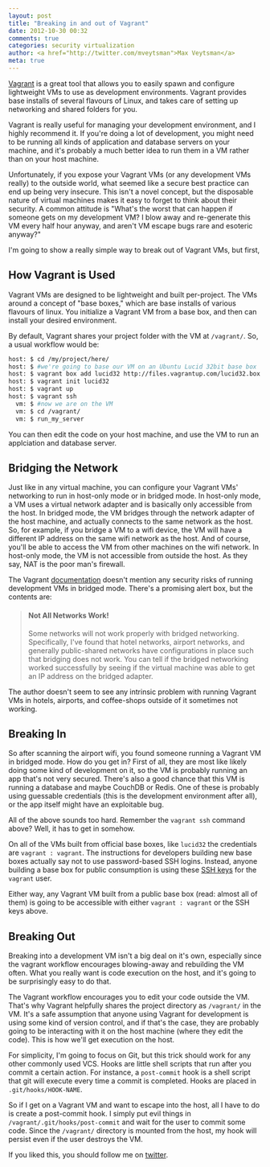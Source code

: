 ```yaml
---
layout: post
title: "Breaking in and out of Vagrant"
date: 2012-10-30 00:32
comments: true
categories: security virtualization
author: <a href="http://twitter.com/mveytsman">Max Veytsman</a>
meta: true
---
```


[Vagrant](http://vagrantup.com/) is a great tool that allows you to
easily spawn and configure lightweight VMs to use as development
environments. Vagrant provides base installs of several flavours of
Linux, and takes care of setting up networking and shared folders for
you.  

Vagrant is really useful for managing your development environment,
and I highly recommend it. If you're doing a lot of development,
you might need to be running all kinds of application and database
servers on your machine, and it's probably a much better idea to run
them in a VM rather than on your host machine.  

Unfortunately, if you expose your Vagrant VMs (or any development VMs
really) to the outside world, what seemed like a secure best practice
can end up being very insecure. This isn't a novel concept, but the
disposable nature of virtual machines makes it easy to forget to think
about their security. A common attitude is "What's the worst that can
happen if someone gets on my development VM? I blow away and
re-generate this VM every half hour anyway, and aren't VM escape bugs
rare and esoteric anyway?"  

I'm going to show a really simple way to break out of Vagrant VMs, but first,

How Vagrant is Used 
------------------- 

Vagrant VMs are designed to be lightweight and built per-project. The
VMs around a concept of "base boxes," which are base installs of
various flavours of linux. You initialize a Vagrant VM from a base
box, and then can install your desired environment.

By default, Vagrant shares your project folder 
with the VM at `/vagrant/`. So, a usual workflow would be:

``` bash
host: $ cd /my/project/here/
host: $ #we're going to base our VM on an Ubuntu Lucid 32bit base box 
host: $ vagrant box add lucid32 http://files.vagrantup.com/lucid32.box
host: $ vagrant init lucid32 
host: $ vagrant up
host: $ vagrant ssh
  vm: $ #now we are on the VM
  vm: $ cd /vagrant/
  vm: $ run_my_server
```
You can then edit the code on your host machine, and use the VM to run an applciation and database server.

Bridging the Network
--------------------

Just like in any virtual machine, you can configure your Vagrant VMs'
networking to run in host-only mode or in bridged mode. In host-only
mode, a VM uses a virtual network adapter and is basically only
accessible from the host. In bridged mode, the VM bridges through the
network adapter of the host machine, and actually connects to the same
network as the host. So, for example, if you bridge a VM to a wifi
device, the VM will have a different IP address on the same wifi
network as the host. And of course, you'll be able to access the VM
from other machines on the wifi network. In host-only mode, the VM is
not accessible from outside the host. As they say, NAT is the poor
man's firewall.

The Vagrant
[documentation](http://vagrantup.com/v1/docs/bridged_networking.html)
doesn't mention any security risks of running development VMs in
bridged mode. There's a promising alert box, but the contents are:

> #### Not All Networks Work!
>Some networks will not work properly with bridged networking. Specifically, I've found that hotel networks, airport networks, and generally public-shared networks have configurations in place such that bridging does not work.
>You can tell if the bridged networking worked successfully by seeing if the virtual machine was able to get an IP address on the bridged adapter.

The author doesn't seem to see any intrinsic problem with running Vagrant VMs in hotels, airports, and coffee-shops outside of it sometimes not working.

Breaking In
-----------

So after scanning the airport wifi, you found someone running a
Vagrant VM in bridged mode. How do you get in? First of all, they are
most like likely doing some kind of development on it, so the VM is
probably running an app that's not very secured. There's also a good
chance that this VM is running a database and maybe CouchDB or Redis.
One of these is probably using guessable credentials (this is the
development environment after all), or the app itself might have an
exploitable bug.

All of the above sounds too hard. Remember the `vagrant ssh` command
above? Well, it has to get in somehow.  

On all of the VMs built from official base boxes, like `lucid32` the
credentials are `vagrant : vagrant`. The instructions for developers
building new base boxes actually say not to use password-based SSH
logins. Instead, anyone building a base box for public consumption is
using these [SSH keys](https://github.com/mitchellh/vagrant/tree/master/keys/) for the
`vagrant` user.

Either way, any Vagrant VM built from a public base box (read: almost
all of them) is going to be accessible with either `vagrant : vagrant`
or the SSH keys above.

Breaking Out 
------------ 

Breaking into a development VM isn't a big deal on it's own,
especially since the vagrant workflow encourages blowing-away and
rebuilding the VM often. What you really want is code execution on the
host, and it's going to be surprisingly easy to do that.

The Vagrant workflow encourages you to edit your code outside the VM.
That's why Vagrant helpfully shares the project directory as
`/vagrant/` in the VM. It's a safe assumption that anyone using
Vagrant for development is using some kind of version control, and if
that's the case, they are probably going to be interacting with it on
the host machine (where they edit the code). This is how we'll get
execution on the host.

For simplicity, I'm going to focus on Git, but this trick should work
for any other commonly used VCS. Hooks are little shell scripts that
run after you commit a certain action. For instance, a `post-commit`
hook is a shell script that git will execute every time a commit is
completed. Hooks are placed in `.git/hooks/HOOK-NAME`.

So if I get on a Vagrant VM and want to escape into the host, all I
have to do is create a post-commit hook. I simply put evil things in
`/vagrant/.git/hooks/post-commit` and wait for the user to commit some
code. Since the `/vagrant/` directory is mounted from the host, my
hook will persist even if the user destroys the VM.

If you liked this, you should follow me on [twitter](https://twitter.com/mveytsman).
